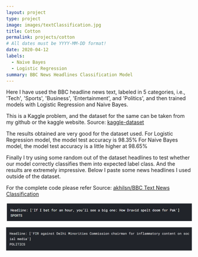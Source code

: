 ```yaml
---
layout: project
type: project
image: images/textClassification.jpg
title: Cotton
permalink: projects/cotton
# All dates must be YYYY-MM-DD format!
date: 2020-04-12
labels:
  - Naive Bayes
  - Logistic Regression
summary: BBC News Headlines Classification Model
---
```


Here I have used the BBC headline news text, labeled in 5 categories, i.e., 'Tech', 'Sports', 'Business', 'Entertainment', and 'Politics', and then trained models with Logistic Regression and Naive Bayes.

This is a Kaggle problem, and the dataset for the same can be taken from my github or the kaggle website.
Source: <a href="https://www.kaggle.com/yufengdev/bbc-fulltext-and-category">kaggle-dataset</a>

The results obtained are very good for the dataset used.
  For Logistic Regression model, the model test accuracy is 98.35%
  For Naive Bayes model, the model test accuracy is a little higher at 98.65%

Finally I try using some random out of the dataset headlines to test whether our model correctly classifies them into expected label class. And the results are extremely impressive. Below I paste some news headlines I used outside of the dataset.

For the complete code please refer
Source: <a href="https://github.com/akhilsn/Kaggle-Projects/tree/master/BBC%20Text%20News%20Classification"><i class="large github icon "></i>akhilsn/BBC Text News Classification</a>

<img class="ui medium right floated rounded image" src="../images/BBCtest1.png"><br>

<img class="ui medium right floated rounded image" src="../images/BBCtest2.png">
